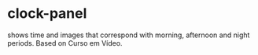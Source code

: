 # clock-panel
shows time and images that correspond with morning, afternoon and night periods. Based on Curso em Vídeo.
